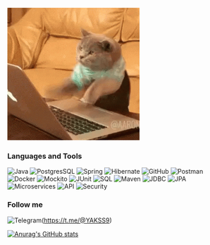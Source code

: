 ![Header](https://github.com/mynameisSergey/mynameisSergey/blob/main/assets/%D0%BA%D0%B8%D1%81%D0%B0.gif) 




### Languages and Tools
![Java](https://img.shields.io/badge/-Java-red?style=for-the-badge&logo=java)
![PostgresSQL](https://img.shields.io/badge/-PostgreSQL-yellowgreen?style=for-the-badge&logo=PostgreSQL&logoColor=blue)
![Spring](https://img.shields.io/badge/-Spring-grey?style=for-the-badge&logo=Spring)
![Hibernate](https://img.shields.io/badge/-Hibernate-informational?style=for-the-badge&logo=Hibernate)
![GitHub](https://img.shields.io/badge/-GitHub-lightgray?style=for-the-badge&logo=GitHub&logoColor=black)
![Postman](https://img.shields.io/badge/-Postman-critical?style=for-the-badge&logo=Postman&logoColor=orange)
![Docker](https://img.shields.io/badge/-Docker-blue?style=for-the-badge&logo=docker)
![Mockito](https://img.shields.io/badge/-Mockito-inactive?style=for-the-badge&logo=Mockito)
![JUnit](https://img.shields.io/badge/-JUnit-aqua?style=for-the-badge&logo=Junit)
![SQL](https://img.shields.io/badge/-SQL-orange?style=for-the-badge&logo=Sql)
![Maven](https://img.shields.io/badge/-Maven-blue?style=for-the-badge&logo=Maven)
![JDBC](https://img.shields.io/badge/-JDBC-red?style=for-the-badge&logo=JDBC)
![JPA](https://img.shields.io/badge/-JPA-yellowgreen?style=for-the-badge&logo=JPA&logoColor=blue)
![Microservices](https://img.shields.io/badge/-Microservices-grey?style=for-the-badge&logo=Microservices)
![API](https://img.shields.io/badge/-API-informational?style=for-the-badge&logo=API)
![Security](https://img.shields.io/badge/-Security-red?style=for-the-badge&logo=Security)

### Follow me
![Telegram](https://img.shields.io/badge/-Telegram-blue?style=for-the-badge&logo=Telegram)(https://t.me/@YAKSS9)


[![Anurag's GitHub stats](https://github-readme-stats.vercel.app/api?username=mynameisSergey&hide=stars,contribs)](https://github.com/anuraghazra/github-readme-stats)
